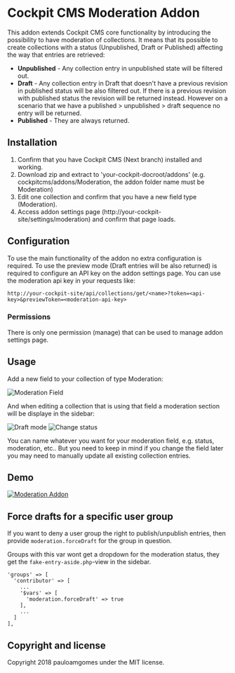 # Cockpit CMS Moderation Addon

This addon extends Cockpit CMS core functionality by introducing the possibility to have moderation of collections. It means that its possible to create collections with a status (Unpublished, Draft or Published) affecting the way that entries are retrieved:

- **Unpublished** - Any collection entry in unpublished state will be filtered out.
- **Draft** - Any collection entry in Draft that doesn't have a previous revision in published status will be also filtered out. If there is a previous revision with published status the revision will be returned instead. However on a scenario that we have a published > unpublished > draft sequence no entry will be returned.
- **Published** - They are always returned.

## Installation

1. Confirm that you have Cockpit CMS (Next branch) installed and working.
2. Download zip and extract to 'your-cockpit-docroot/addons' (e.g. cockpitcms/addons/Moderation, the addon folder name must be Moderation)
3. Edit one collection and confirm that you have a new field type (Moderation).
4. Access addon settings page (http://your-cockpit-site/settings/moderation) and confirm that page loads.

## Configuration

To use the main functionality of the addon no extra configuration is required.
To use the preview mode (Draft entries will be also returned) is required to configure an API key
on the addon settings page. You can use the moderation api key in your requests like:

```
http://your-cockpit-site/api/collections/get/<name>?token=<api-key>&previewToken=<moderation-api-key>
```

### Permissions

There is only one permission (manage) that can be used to manage addon settings page.

## Usage

Add a new field to your collection of type Moderation:

![Moderation Field](https://monosnap.com/image/wbgrrxHnGsXTM2NyNIboNZJbwW1dgc.png)

And when editing a collection that is using that field a moderation section will be displaye in the sidebar:

![Draft mode](https://monosnap.com/image/EcIQatqowil0atxnc3Opr0TJtqLYIp.png)
![Change status](https://monosnap.com/image/rv9Tf4ughdm2CgZgdCb5E7crvJexrW.png)

You can name whatever you want for your moderation field, e.g. status, moderation, etc.. But you need to keep in mind
if you change the field later you may need to manually update all existing collection entries.

## Demo

[![Moderation Addon](http://img.youtube.com/vi/LywGxJqUJkg/0.jpg)](http://www.youtube.com/watch?v=LywGxJqUJkg "Moderation Addon")

## Force drafts for a specific user group

If you want to deny a user group the right to publish/unpublish entries, then provide `moderation.forceDraft` for the group in question.

Groups with this var wont get a dropdown for the moderation status, they get the `fake-entry-aside.php`-view in the sidebar.

```
'groups' => [
  'contributor' => [
    ...
    '$vars' => [
      'moderation.forceDraft' => true
    ],
    ...
  ]
],
```

## Copyright and license

Copyright 2018 pauloamgomes under the MIT license.
